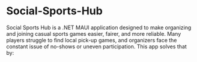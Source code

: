 # Social-Sports-Hub
Social Sports Hub is a .NET MAUI application designed to make organizing and joining casual sports games easier, fairer, and more reliable. Many players struggle to find local pick-up games, and organizers face the constant issue of no-shows or uneven participation. This app solves that by:
